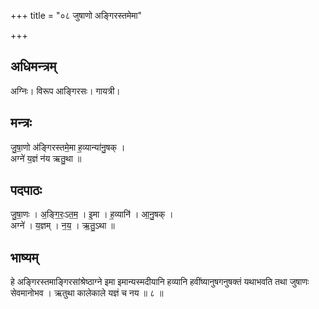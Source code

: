 +++
title = "०८ जुषाणो अङ्गिरस्तमेमा"

+++
## अधिमन्त्रम्
अग्निः। विरूप आङ्गिरसः। गायत्री।

## मन्त्रः
जु॒षा॒णो अ॑ङ्गिरस्तमे॒मा ह॒व्यान्या॑नु॒षक् ।  
अग्ने॑ य॒ज्ञं न॑य ऋतु॒था ॥

## पदपाठः
जु॒षा॒णः । अ॒ङ्गि॒रः॒ऽत॒म॒ । इ॒मा । ह॒व्यानि॑ । आ॒नु॒षक् ।  
अग्ने॑ । य॒ज्ञम् । न॒य॒ । ऋ॒तु॒ऽथा ॥

## भाष्यम्
हे अङ्गिरस्तमाङ्गिरसांश्रेष्ठाग्ने इमा इमान्यस्मदीयानि हव्यानि हवींष्यानुषगनुषक्तं यथाभवति तथा जुषाणः सेवमानोभव । ऋतुथा कालेकाले यज्ञं च नय ॥ ८ ॥